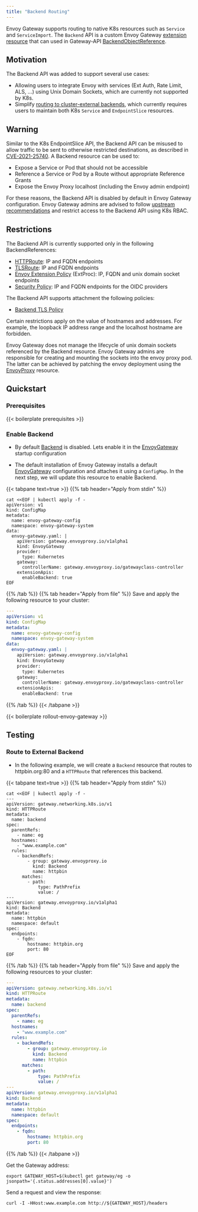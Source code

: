 ```yaml
---
title: "Backend Routing"
---
```


Envoy Gateway supports routing to native K8s resources such as `Service` and `ServiceImport`. The `Backend` API is a custom Envoy Gateway [extension resource][] that can used in Gateway-API [BackendObjectReference][].

## Motivation
The Backend API was added to support several use cases:
- Allowing users to integrate Envoy with services (Ext Auth, Rate Limit, ALS, ...) using Unix Domain Sockets, which are currently not supported by K8s.
- Simplify [routing to cluster-external backends][], which currently requires users to maintain both K8s `Service` and `EndpointSlice` resources.

## Warning

Similar to the K8s EndpointSlice API, the Backend API can be misused to allow traffic to be sent to otherwise restricted destinations, as described in [CVE-2021-25740][].
A Backend resource can be used to:
- Expose a Service or Pod that should not be accessible
- Reference a Service or Pod by a Route without appropriate Reference Grants
- Expose the Envoy Proxy localhost (including the Envoy admin endpoint)

For these reasons, the Backend API is disabled by default in Envoy Gateway configuration. Envoy Gateway admins are advised to follow [upstream recommendations][] and restrict access to the Backend API using K8s RBAC.

## Restrictions

The Backend API is currently supported only in the following BackendReferences:
- [HTTPRoute]: IP and FQDN endpoints
- [TLSRoute]: IP and FQDN endpoints
- [Envoy Extension Policy] (ExtProc): IP, FQDN and unix domain socket endpoints
- [Security Policy]: IP and FQDN endpoints for the OIDC providers

The Backend API supports attachment the following policies:
- [Backend TLS Policy][]

Certain restrictions apply on the value of hostnames and addresses. For example, the loopback IP address range and the localhost hostname are forbidden.

Envoy Gateway does not manage the lifecycle of unix domain sockets referenced by the Backend resource. Envoy Gateway admins are responsible for creating and mounting the sockets into the envoy proxy pod. The latter can be achieved by patching the envoy deployment using the [EnvoyProxy][] resource.

## Quickstart

### Prerequisites

{{< boilerplate prerequisites >}}

### Enable Backend

* By default [Backend][] is disabled. Lets enable it in the [EnvoyGateway][] startup configuration

* The default installation of Envoy Gateway installs a default [EnvoyGateway][] configuration and attaches it
  using a `ConfigMap`. In the next step, we will update this resource to enable Backend.

{{< tabpane text=true >}}
{{% tab header="Apply from stdin" %}}

```shell
cat <<EOF | kubectl apply -f -
apiVersion: v1
kind: ConfigMap
metadata:
  name: envoy-gateway-config
  namespace: envoy-gateway-system
data:
  envoy-gateway.yaml: |
    apiVersion: gateway.envoyproxy.io/v1alpha1
    kind: EnvoyGateway
    provider:
      type: Kubernetes
    gateway:
      controllerName: gateway.envoyproxy.io/gatewayclass-controller
    extensionApis:
      enableBackend: true
EOF
```

{{% /tab %}}
{{% tab header="Apply from file" %}}
Save and apply the following resource to your cluster:

```yaml
---
apiVersion: v1
kind: ConfigMap
metadata:
  name: envoy-gateway-config
  namespace: envoy-gateway-system
data:
  envoy-gateway.yaml: |
    apiVersion: gateway.envoyproxy.io/v1alpha1
    kind: EnvoyGateway
    provider:
      type: Kubernetes
    gateway:
      controllerName: gateway.envoyproxy.io/gatewayclass-controller
    extensionApis:
      enableBackend: true
```

{{% /tab %}}
{{< /tabpane >}}

{{< boilerplate rollout-envoy-gateway >}}

## Testing

### Route to External Backend

* In the following example, we will create a `Backend` resource that routes to httpbin.org:80 and a `HTTPRoute` that references this backend.

{{< tabpane text=true >}}
{{% tab header="Apply from stdin" %}}

```shell
cat <<EOF | kubectl apply -f -
---
apiVersion: gateway.networking.k8s.io/v1
kind: HTTPRoute
metadata:
  name: backend
spec:
  parentRefs:
    - name: eg
  hostnames:
    - "www.example.com"
  rules:
    - backendRefs:
        - group: gateway.envoyproxy.io
          kind: Backend
          name: httpbin
      matches:
        - path:
            type: PathPrefix
            value: /
---
apiVersion: gateway.envoyproxy.io/v1alpha1
kind: Backend
metadata:
  name: httpbin
  namespace: default
spec:
  endpoints:
    - fqdn:
        hostname: httpbin.org
        port: 80
EOF
```

{{% /tab %}}
{{% tab header="Apply from file" %}}
Save and apply the following resources to your cluster:

```yaml
---
apiVersion: gateway.networking.k8s.io/v1
kind: HTTPRoute
metadata:
  name: backend
spec:
  parentRefs:
    - name: eg
  hostnames:
    - "www.example.com"
  rules:
    - backendRefs:
        - group: gateway.envoyproxy.io
          kind: Backend
          name: httpbin
      matches:
        - path:
            type: PathPrefix
            value: /
---
apiVersion: gateway.envoyproxy.io/v1alpha1
kind: Backend
metadata:
  name: httpbin
  namespace: default
spec:
  endpoints:
    - fqdn:
        hostname: httpbin.org
        port: 80

```

{{% /tab %}}
{{< /tabpane >}}

Get the Gateway address:

```shell
export GATEWAY_HOST=$(kubectl get gateway/eg -o jsonpath='{.status.addresses[0].value}')
```

Send a request and view the response:

```shell
curl -I -HHost:www.example.com http://${GATEWAY_HOST}/headers
```

[Backend]: ../../../api/extension_types#backend
[routing to cluster-external backends]: ./../../tasks/traffic/routing-outside-kubernetes.md
[BackendObjectReference]: https://gateway-api.sigs.k8s.io/reference/spec/#gateway.networking.k8s.io/v1.BackendObjectReference
[extension resource]: https://gateway-api.sigs.k8s.io/guides/migrating-from-ingress/#approach-to-extensibility
[CVE-2021-25740]: https://nvd.nist.gov/vuln/detail/CVE-2021-25740
[upstream recommendations]: https://github.com/kubernetes/kubernetes/issues/103675
[HTTPRoute]: https://gateway-api.sigs.k8s.io/api-types/httproute
[TLSRoute]: https://gateway-api.sigs.k8s.io/reference/spec/#gateway.networking.k8s.io/v1alpha2.TLSRoute
[Envoy Extension Policy]: ../../../api/extension_types#envoyextensionpolicy
[Security Policy]: ../../../api/extension_types#securitypolicy
[Backend TLS Policy]: https://gateway-api.sigs.k8s.io/api-types/backendtlspolicy/
[EnvoyProxy]: ../../../api/extension_types#envoyproxy
[EnvoyGateway]: ../../../api/extension_types#envoygateway
